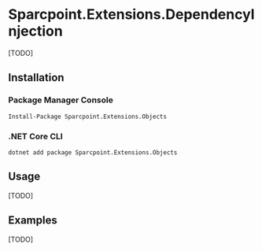 # Sparcpoint.Extensions.DependencyInjection

[TODO]

## Installation

### Package Manager Console
```
Install-Package Sparcpoint.Extensions.Objects
```

### .NET Core CLI
```
dotnet add package Sparcpoint.Extensions.Objects
```

## Usage

[TODO]

## Examples

[TODO]
